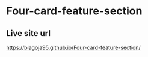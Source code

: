 # Four-card-feature-section

## Live site url 
https://blagoja95.github.io/Four-card-feature-section/

